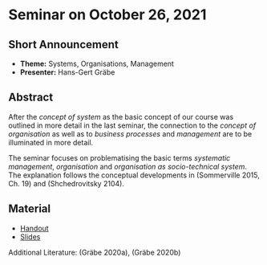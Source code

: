 # Seminar on October 26, 2021

## Short Announcement

* __Theme:__   Systems, Organisations, Management
* __Presenter:__ Hans-Gert Gräbe

## Abstract

After the _concept of system_ as the basic concept of our course was outlined
in more detail in the last seminar, the connection to the _concept of
organisation_ as well as to _business processes_ and _management_ are to be
illuminated in more detail.

The seminar focuses on problematising the basic terms _systematic management_,
_organisation_ and _organisation as socio-technical system_. The explanation
follows the conceptual developments in (Sommerville 2015, Ch. 19) and
(Shchedrovitsky 2104).

## Material

* [Handout](Handout.pdf)
* [Slides](Slides.pdf)

Additional Literature: (Gräbe 2020a), (Gräbe 2020b)
